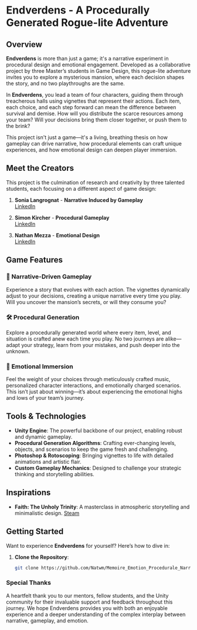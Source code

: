 # Endverdens - A Procedurally Generated Rogue-lite Adventure

## Overview

**Endverdens** is more than just a game; it's a narrative experiment in procedural design and emotional engagement. Developed as a collaborative project by three Master’s students in Game Design, this rogue-lite adventure invites you to explore a mysterious mansion, where each decision shapes the story, and no two playthroughs are the same.

In **Endverdens**, you lead a team of four characters, guiding them through treacherous halls using vignettes that represent their actions. Each item, each choice, and each step forward can mean the difference between survival and demise. How will you distribute the scarce resources among your team? Will your decisions bring them closer together, or push them to the brink?

This project isn't just a game—it's a living, breathing thesis on how gameplay can drive narrative, how procedural elements can craft unique experiences, and how emotional design can deepen player immersion.

## Meet the Creators

This project is the culmination of research and creativity by three talented students, each focusing on a different aspect of game design:

1. **Sonia Langrognat** - **Narrative Induced by Gameplay**  
   [LinkedIn](https://www.linkedin.com/in/sonia-langrognat-215258a8/)
   
2. **Simon Kircher** - **Procedural Gameplay**  
   [LinkedIn](https://www.linkedin.com/in/simon-kircher/)
   
3. **Nathan Mezza** - **Emotional Design**  
   [LinkedIn](https://www.linkedin.com/in/nathan-mezza/)

## Game Features

### 🌟 Narrative-Driven Gameplay
Experience a story that evolves with each action. The vignettes dynamically adjust to your decisions, creating a unique narrative every time you play. Will you uncover the mansion’s secrets, or will they consume you?

### 🛠 Procedural Generation
Explore a procedurally generated world where every item, level, and situation is crafted anew each time you play. No two journeys are alike—adapt your strategy, learn from your mistakes, and push deeper into the unknown.

### 🎵 Emotional Immersion
Feel the weight of your choices through meticulously crafted music, personalized character interactions, and emotionally charged scenarios. This isn’t just about winning—it’s about experiencing the emotional highs and lows of your team’s journey.

## Tools & Technologies

- **Unity Engine**: The powerful backbone of our project, enabling robust and dynamic gameplay.
- **Procedural Generation Algorithms**: Crafting ever-changing levels, objects, and scenarios to keep the game fresh and challenging.
- **Photoshop & Rotoscoping**: Bringing vignettes to life with detailed animations and artistic flair.
- **Custom Gameplay Mechanics**: Designed to challenge your strategic thinking and storytelling abilities.

## Inspirations

- **Faith: The Unholy Trinity**: A masterclass in atmospheric storytelling and minimalistic design. [Steam](https://store.steampowered.com/app/1179080/FAITH_The_Unholy_Trinity/)

## Getting Started

Want to experience **Endverdens** for yourself? Here’s how to dive in:

1. **Clone the Repository**:
   ```bash
   git clone https://github.com/Natwm/Memoire_Emotion_Procedurale_Narration.git
   ```
   
### Special Thanks
A heartfelt thank you to our mentors, fellow students, and the Unity community for their invaluable support and feedback throughout this journey. We hope Endverdens provides you with both an enjoyable experience and a deeper understanding of the complex interplay between narrative, gameplay, and emotion.
